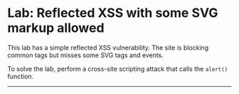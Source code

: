 # Lab: Reflected XSS with some SVG markup allowed

This lab has a simple reflected XSS vulnerability. The site is blocking common tags but misses some SVG tags and events.

To solve the lab, perform a cross-site scripting attack that calls the `alert()` function.

---



